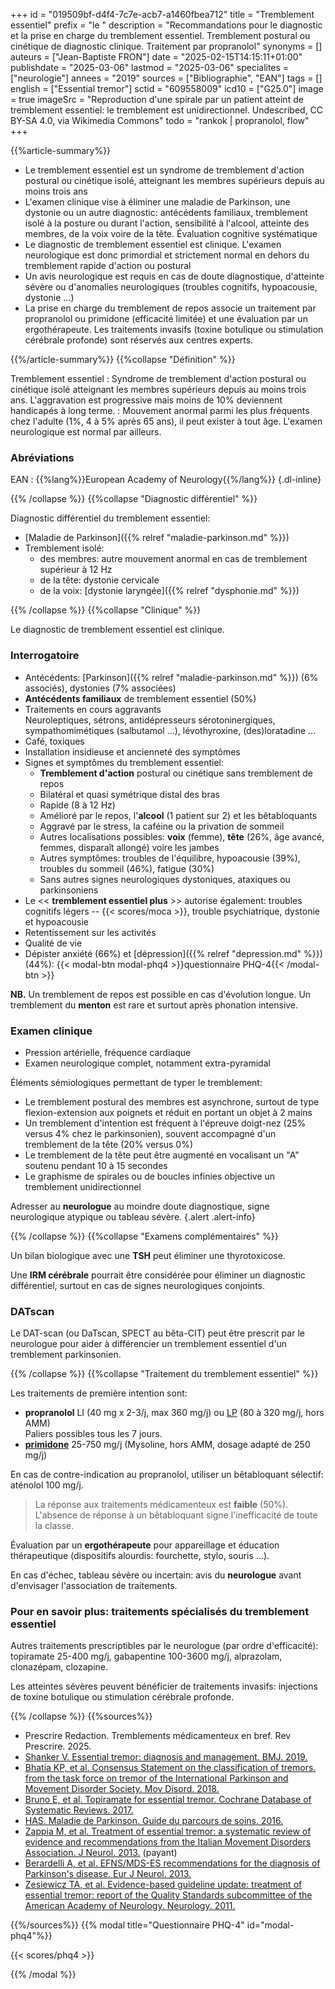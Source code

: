 +++
id = "019509bf-d4f4-7c7e-acb7-a1460fbea712"
title = "Tremblement essentiel"
prefix = "le "
description = "Recommandations pour le diagnostic et la prise en charge du tremblement essentiel. Tremblement postural ou cinétique de diagnostic clinique. Traitement par propranolol"
synonyms = []
auteurs = ["Jean-Baptiste FRON"]
date = "2025-02-15T14:15:11+01:00"
publishdate = "2025-03-06"
lastmod = "2025-03-06"
specialites = ["neurologie"]
annees = "2019"
sources = ["Bibliographie", "EAN"]
tags = []
english = ["Essential tremor"]
sctid = "609558009"
icd10 = ["G25.0"]
image = true
imageSrc = "Reproduction d'une spirale par un patient atteint de tremblement essentiel: le tremblement est unidirectionnel. Undescribed, CC BY-SA 4.0, via Wikimedia Commons"
todo = "rankok | propranolol, flow"
+++

{{%article-summary%}}

- Le tremblement essentiel est un syndrome de tremblement d'action postural ou cinétique isolé, atteignant les membres supérieurs depuis au moins trois ans
- L'examen clinique vise à éliminer une maladie de Parkinson, une dystonie ou un autre diagnostic: antécédents familiaux, tremblement isolé à la posture ou durant l'action, sensibilité à l'alcool, atteinte des membres, de la voix voire de la tête. Évaluation cognitive systématique
- Le diagnostic de tremblement essentiel est clinique. L'examen neurologique est donc primordial et strictement normal en dehors du tremblement rapide d'action ou postural
- Un avis neurologique est requis en cas de doute diagnostique, d'atteinte sévère ou d'anomalies neurologiques (troubles cognitifs, hypoacousie, dystonie ...)
- La prise en charge du tremblement de repos associe un traitement par propranolol ou primidone (efficacité limitée) et une évaluation par un ergothérapeute. Les traitements invasifs (toxine botulique ou stimulation cérébrale profonde) sont réservés aux centres experts.

{{%/article-summary%}}
{{%collapse "Définition" %}}

Tremblement essentiel
: Syndrome de tremblement d'action postural ou cinétique isolé atteignant les membres supérieurs depuis au moins trois ans. L'aggravation est progressive mais moins de 10% deviennent handicapés à long terme.
: Mouvement anormal parmi les plus fréquents chez l'adulte (1%, 4 à 5% après 65 ans), il peut exister à tout âge. L'examen neurologique est normal par ailleurs.

### Abréviations

EAN
: {{%lang%}}European Academy of Neurology{{%/lang%}}
{.dl-inline}

{{% /collapse %}}
{{%collapse "Diagnostic différentiel" %}}

Diagnostic différentiel du tremblement essentiel:

- [Maladie de Parkinson]({{% relref "maladie-parkinson.md" %}})
- Tremblement isolé:
  - des membres: autre mouvement anormal en cas de tremblement supérieur à 12 Hz
  - de la tête: dystonie cervicale
  - de la voix: [dystonie laryngée]({{% relref "dysphonie.md" %}})

{{% /collapse %}}
{{%collapse "Clinique" %}}

Le diagnostic de tremblement essentiel est clinique.

### Interrogatoire

- Antécédents: [Parkinson]({{% relref "maladie-parkinson.md" %}}) (6% associés), dystonies (7% associées)
- **Antécédents familiaux** de tremblement essentiel (50%)
- Traitements en cours aggravants  
  Neuroleptiques, sétrons, antidépresseurs sérotoninergiques, sympathomimétiques (salbutamol ...), lévothyroxine, (des)loratadine ...
- Café, toxiques
- Installation insidieuse et ancienneté des symptômes
- Signes et symptômes du tremblement essentiel:
  - **Tremblement d'action** postural ou cinétique sans tremblement de repos
  - Bilatéral et quasi symétrique distal des bras
  - Rapide (8 à 12 Hz)
  - Amélioré par le repos, l'**alcool** (1 patient sur 2) et les bêtabloquants
  - Aggravé par le stress, la caféine ou la privation de sommeil
  - Autres localisations possibles: **voix** (femme), **tête** (26%, âge avancé, femmes, disparaît allongé) voire les jambes
  - Autres symptômes: troubles de l'équilibre, hypoacousie (39%), troubles du sommeil (46%), fatigue (30%)
  - Sans autres signes neurologiques dystoniques, ataxiques ou parkinsoniens
- Le << **tremblement essentiel plus** >> autorise également: troubles cognitifs légers -- {{< scores/moca >}}, trouble psychiatrique, dystonie et hypoacousie
- Retentissement sur les activités
- Qualité de vie
- Dépister anxiété (66%) et [dépression]({{% relref "depression.md" %}}) (44%): {{< modal-btn modal-phq4 >}}questionnaire PHQ-4{{< /modal-btn >}}

**NB.** Un tremblement de repos est possible en cas d'évolution longue. Un tremblement du **menton** est rare et surtout après phonation intensive.

### Examen clinique

- Pression artérielle, fréquence cardiaque
- Examen neurologique complet, notamment extra-pyramidal

Éléments sémiologiques permettant de typer le tremblement:

- Le tremblement postural des membres est asynchrone, surtout de type flexion-extension aux poignets et réduit en portant un objet à 2 mains
- Un tremblement d'intention est fréquent à l'épreuve doigt-nez (25% versus 4% chez le parkinsonien), souvent accompagné d'un tremblement de la tête (20% versus 0%)
- Le tremblement de la tête peut être augmenté en vocalisant un "A" soutenu pendant 10 à 15 secondes
- Le graphisme de spirales ou de boucles infinies objective un tremblement unidirectionnel

Adresser au **neurologue** au moindre doute diagnostique, signe neurologique atypique ou tableau sévère.
{.alert .alert-info}

{{% /collapse %}}
{{%collapse "Examens complémentaires" %}}

Un bilan biologique avec une **TSH** peut éliminer une thyrotoxicose.

Une **IRM cérébrale** pourrait être considérée pour éliminer un diagnostic différentiel, surtout en cas de signes neurologiques conjoints.

### DATscan

Le DAT-scan (ou DaTscan, SPECT au bêta-CIT) peut être prescrit par le neurologue pour aider à différencier un tremblement essentiel d'un tremblement parkinsonien.

{{% /collapse %}}
{{%collapse "Traitement du tremblement essentiel" %}}

Les traitements de première intention sont:

- **propranolol** LI (40 mg x 2-3/j, max 360 mg/j) ou [LP](https://bdpm.ansm.sante.fr/medicament/65667550/extrait#tab-rcp) (80 à 320 mg/j, hors AMM)  
  Paliers possibles tous les 7 jours.
- **[primidone](https://bdpm.ansm.sante.fr/medicament/65201684/extrait#tab-rcp)** 25-750 mg/j (Mysoline, hors AMM, dosage adapté de 250 mg/j)

En cas de contre-indication au propranolol, utiliser un bêtabloquant sélectif: aténolol 100 mg/j.

> La réponse aux traitements médicamenteux est **faible** (50%). L'absence de réponse à un bêtabloquant signe l'inefficacité de toute la classe.

Évaluation par un **ergothérapeute** pour appareillage et éducation thérapeutique (dispositifs alourdis: fourchette, stylo, souris ...).

En cas d'échec, tableau sévère ou incertain: avis du **neurologue** avant d'envisager l'association de traitements.

### Pour en savoir plus: traitements spécialisés du tremblement essentiel

Autres traitements prescriptibles par le neurologue (par ordre d'efficacité): topiramate 25-400 mg/j, gabapentine 100-3600 mg/j, alprazolam, clonazépam, clozapine.

Les atteintes sévères peuvent bénéficier de traitements invasifs: injections de toxine botulique ou stimulation cérébrale profonde.

{{% /collapse %}}
{{%sources%}}

- Prescrire Redaction. Tremblements médicamenteux en bref. Rev Prescrire. 2025.
- [Shanker V. Essential tremor: diagnosis and management. BMJ. 2019.](https://www.bmj.com/content/366/bmj.l4485)
- [Bhatia KP, et al. Consensus Statement on the classification of tremors. from the task force on tremor of the International Parkinson and Movement Disorder Society. Mov Disord. 2018.](https://pmc.ncbi.nlm.nih.gov/articles/PMC6530552/)
- [Bruno E, et al. Topiramate for essential tremor. Cochrane Database of Systematic Reviews. 2017.](https://www.cochranelibrary.com/cdsr/doi/10.1002/14651858.CD009683.pub2/full/fr)
- [HAS. Maladie de Parkinson. Guide du parcours de soins. 2016.](https://www.has-sante.fr/jcms/c_1242645/fr/guide-parcours-de-soins-maladie-de-parkinson)
- [Zappia M, et al. Treatment of essential tremor: a systematic review of evidence and recommendations from the Italian Movement Disorders Association. J Neurol. 2013.](https://link.springer.com/article/10.1007/s00415-012-6628-x) (payant)
- [Berardelli A, et al. EFNS/MDS-ES recommendations for the diagnosis of Parkinson's disease. Eur J Neurol. 2013.](https://onlinelibrary.wiley.com/doi/10.1111/ene.12022)
- [Zesiewicz TA, et al. Evidence-based guideline update: treatment of essential tremor: report of the Quality Standards subcommittee of the American Academy of Neurology. Neurology. 2011.](https://pmc.ncbi.nlm.nih.gov/articles/PMC3208950/)

{{%/sources%}}
{{% modal title="Questionnaire PHQ-4" id="modal-phq4"%}}

{{< scores/phq4 >}}

{{% /modal %}}
